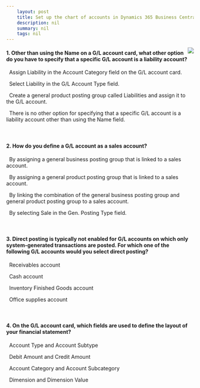 ```yaml
---
    layout: post
    title: Set up the chart of accounts in Dynamics 365 Business Central  
    description: nil
    summary: nil
    tags: nil
---
```



 <a target="_blank" href="https://docs.microsoft.com/en-us/learn/modules/chart-accounts-dynamics-365-business-central/4-check/"><i class="fas fa-external-link-alt"></i> </a>
 <img align="right" src="https://docs.microsoft.com/en-us/learn/achievements/chart-accounts-dynamics-365-business-central.svg">
####  1. Other than using the Name on a G/L account card, what other option do you have to specify that a specific G/L account is a liability account?


<i class='fas fa-check-square' style='color: Dodgerblue;'></i> &nbsp;&nbsp;Assign Liability in the Account Category field on the G/L account card.

<i class='far fa-square'></i> &nbsp;&nbsp;Select Liability in the G/L Account Type field.

<i class='far fa-square'></i> &nbsp;&nbsp;Create a general product posting group called Liabilities and assign it to the G/L account.

<i class='far fa-square'></i> &nbsp;&nbsp;There is no other option for specifying that a specific G/L account is a liability account other than using the Name field.
<br />
<br />
<br />

####  2. How do you define a G/L account as a sales account?


<i class='far fa-square'></i> &nbsp;&nbsp;By assigning a general business posting group that is linked to a sales account.

<i class='far fa-square'></i> &nbsp;&nbsp;By assigning a general product posting group that is linked to a sales account.

<i class='far fa-square'></i> &nbsp;&nbsp;By linking the combination of the general business posting group and general product posting group to a sales account.

<i class='fas fa-check-square' style='color: Dodgerblue;'></i> &nbsp;&nbsp;By selecting Sale in the Gen. Posting Type field.
<br />
<br />
<br />

####  3. Direct posting is typically not enabled for G/L accounts on which only system-generated transactions are posted. For which one of the following G/L accounts would you select direct posting?


<i class='far fa-square'></i> &nbsp;&nbsp;Receivables account

<i class='far fa-square'></i> &nbsp;&nbsp;Cash account

<i class='far fa-square'></i> &nbsp;&nbsp;Inventory Finished Goods account

<i class='fas fa-check-square' style='color: Dodgerblue;'></i> &nbsp;&nbsp;Office supplies account
<br />
<br />
<br />

####  4. On the G/L account card, which fields are used to define the layout of your financial statement?


<i class='far fa-square'></i> &nbsp;&nbsp;Account Type and Account Subtype

<i class='far fa-square'></i> &nbsp;&nbsp;Debit Amount and Credit Amount

<i class='fas fa-check-square' style='color: Dodgerblue;'></i> &nbsp;&nbsp;Account Category and Account Subcategory

<i class='far fa-square'></i> &nbsp;&nbsp;Dimension and Dimension Value
<br />
<br />
<br />
